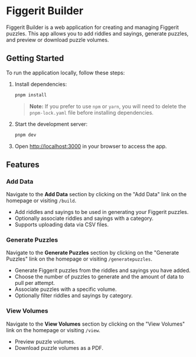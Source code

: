 # Figgerit Builder

Figgerit Builder is a web application for creating and managing Figgerit puzzles. This app allows you to add riddles and sayings, generate puzzles, and preview or download puzzle volumes.

## Getting Started

To run the application locally, follow these steps:

1. Install dependencies:

   ```bash
   pnpm install
   ```

   > **Note:** If you prefer to use `npm` or `yarn`, you will need to delete the `pnpm-lock.yaml` file before installing dependencies.

2. Start the development server:

   ```bash
   pnpm dev
   ```

3. Open [http://localhost:3000](http://localhost:3000) in your browser to access the app.

## Features

### Add Data

Navigate to the **Add Data** section by clicking on the "Add Data" link on the homepage or visiting `/build`.

- Add riddles and sayings to be used in generating your Figgerit puzzles.
- Optionally associate riddles and sayings with a category.
- Supports uploading data via CSV files.

### Generate Puzzles

Navigate to the **Generate Puzzles** section by clicking on the "Generate Puzzles" link on the homepage or visiting `/generatepuzzles`.

- Generate Figgerit puzzles from the riddles and sayings you have added.
- Choose the number of puzzles to generate and the amount of data to pull per attempt.
- Associate puzzles with a specific volume.
- Optionally filter riddles and sayings by category.

### View Volumes

Navigate to the **View Volumes** section by clicking on the "View Volumes" link on the homepage or visiting `/view`.

- Preview puzzle volumes.
- Download puzzle volumes as a PDF.
